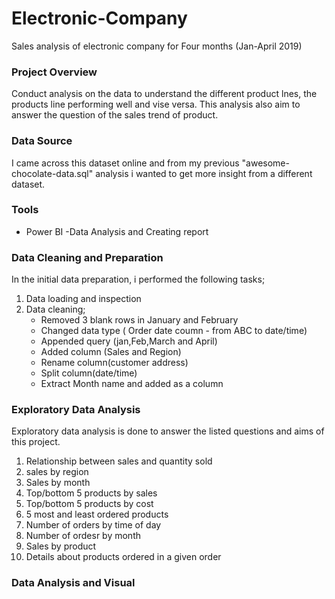 # Electronic-Company
Sales analysis of electronic company for Four months (Jan-April 2019)

### Project Overview
Conduct analysis on the data to understand the different product lnes, the products line performing well and vise versa. This analysis also aim to answer the question of the sales trend of product.

### Data Source
I came across this dataset online and from my previous "awesome-chocolate-data.sql" analysis i wanted to get more insight from a different dataset.

### Tools
- Power BI -Data Analysis and Creating report

### Data Cleaning and Preparation

In the initial data preparation, i performed the following tasks;
1. Data loading and inspection
2. Data cleaning;
    - Removed 3 blank rows in January and February
    - Changed data type ( Order date coumn - from ABC to date/time)
    - Appended query (jan,Feb,March and April)
    - Added column (Sales and Region)
    - Rename column(customer address)
    - Split column(date/time)
    - Extract Month name and added as a column
  
### Exploratory Data Analysis
Exploratory data analysis is done to answer the listed questions and aims of this project.
1. Relationship between sales and quantity sold
2. sales by region
3. Sales by month
4. Top/bottom 5 products by sales
5. Top/bottom 5 products by cost
6. 5 most and least ordered products
7. Number of orders by time of day
8. Number of ordesr by month
9. Sales by product
10. Details about products ordered in a given order

### Data Analysis and Visual




